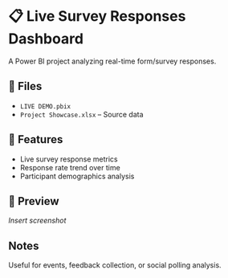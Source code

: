 # 📋 Live Survey Responses Dashboard

A Power BI project analyzing real-time form/survey responses.

## 📂 Files
- `LIVE DEMO.pbix`
- `Project Showcase.xlsx` – Source data

## 🧠 Features
- Live survey response metrics
- Response rate trend over time
- Participant demographics analysis

## 📸 Preview
*Insert screenshot*

## Notes
Useful for events, feedback collection, or social polling analysis.

